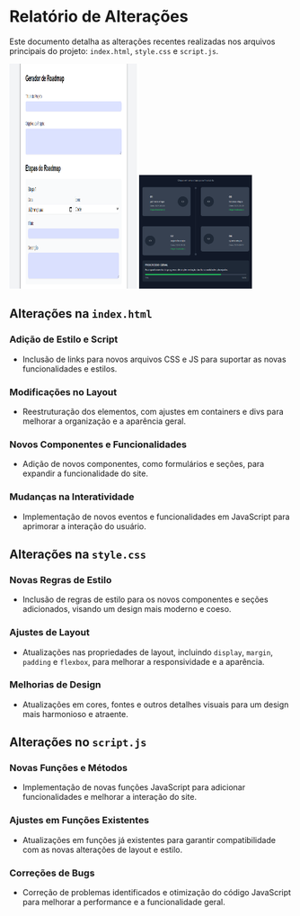# Relatório de Alterações
Este documento detalha as alterações recentes realizadas nos arquivos principais do projeto: `index.html`, `style.css` e `script.js`.

<p float="left">
  <img src="./img/homeImg.png" width="45%" height="400px" />
  <img src="./img/etapasImg.png" width="40%" />
</p>



## Alterações na `index.html`

### Adição de Estilo e Script
- Inclusão de links para novos arquivos CSS e JS para suportar as novas funcionalidades e estilos.

### Modificações no Layout
- Reestruturação dos elementos, com ajustes em containers e divs para melhorar a organização e a aparência geral.

### Novos Componentes e Funcionalidades
- Adição de novos componentes, como formulários e seções, para expandir a funcionalidade do site.

### Mudanças na Interatividade
- Implementação de novos eventos e funcionalidades em JavaScript para aprimorar a interação do usuário.

## Alterações na `style.css`

### Novas Regras de Estilo
- Inclusão de regras de estilo para os novos componentes e seções adicionados, visando um design mais moderno e coeso.

### Ajustes de Layout
- Atualizações nas propriedades de layout, incluindo `display`, `margin`, `padding` e `flexbox`, para melhorar a responsividade e a aparência.

### Melhorias de Design
- Atualizações em cores, fontes e outros detalhes visuais para um design mais harmonioso e atraente.

## Alterações no `script.js`

### Novas Funções e Métodos
- Implementação de novas funções JavaScript para adicionar funcionalidades e melhorar a interação do site.

### Ajustes em Funções Existentes
- Atualizações em funções já existentes para garantir compatibilidade com as novas alterações de layout e estilo.

### Correções de Bugs
- Correção de problemas identificados e otimização do código JavaScript para melhorar a performance e a funcionalidade geral.
